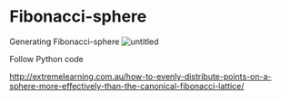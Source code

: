 # Fibonacci-sphere
Generating Fibonacci-sphere
![untitled](https://user-images.githubusercontent.com/24566834/152491900-180f6beb-3289-48fb-a308-862e51be3783.jpg)

Follow Python code

http://extremelearning.com.au/how-to-evenly-distribute-points-on-a-sphere-more-effectively-than-the-canonical-fibonacci-lattice/
